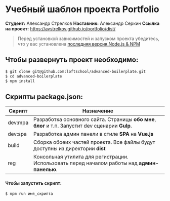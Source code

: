 # Учебный шаблон проекта Portfolio
**Студент:** Александр Стрелков
**Наставник:** Александр Серкин
**Ссылка на проект:** https://avstrelkov.github.io/portfolio/dist/


> Перед установкой зависимостей и запуском проекта убедитесь, что у вас установлена [последняя версия Node.js & NPM](https://nodejs.org/en/download/current/)

##  Чтобы развернуть проект необходимо:
```sh
$ git clone git@github.com:loftschool/advanced-boilerplate.git
$ cd advanced-boilerplate
$ npm install
```

## Скрипты package.json:

| Скрипт | Назначение |
| ------ | ------ |
| dev:mpa | Разработка основного сайта. Страницы **обо мне**, **блог** и т.п. Запустит dev сценарии **Gulp**. |
| dev:spa | Разработка админ панели в стиле **SPA** на **Vue.js** |
| build  | Сборка обоеих частей проекта. Все файлы будут доступны из директории **dist** |
| reg | Консольная утилита для регистрации. Использовать перед началом работы над **админ-панелью**. |

#### Чтобы запустить скрипт:
```sh
$ npm run имя_скрипта
```
